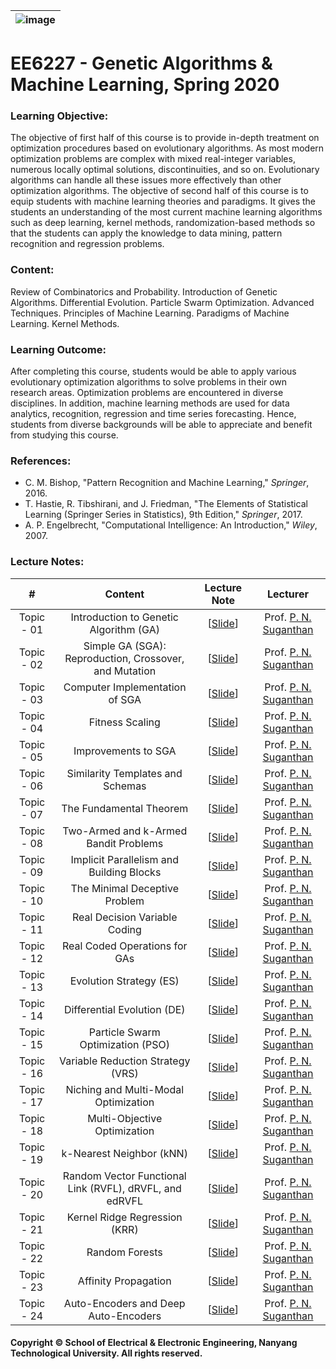 |![image](https://github.com/NTU-CCA/EE6227/blob/master/logo.png)|
|---|
# EE6227 - Genetic Algorithms &amp; Machine Learning, Spring 2020

### Learning Objective:

The objective of first half of this course is to provide in-depth treatment on optimization procedures based on evolutionary algorithms. As most modern optimization problems are complex with mixed real-integer variables, numerous locally optimal solutions, discontinuities, and so on. Evolutionary algorithms can handle all these issues more effectively than other optimization algorithms. The objective of second half of this course is to equip students with machine learning theories and paradigms. It gives the students an understanding of the most current machine learning algorithms such as deep learning, kernel methods, randomization-based methods so that the students can apply the knowledge to data mining, pattern recognition and regression problems.

### Content:

Review of Combinatorics and Probability. Introduction of Genetic Algorithms. Differential Evolution. Particle Swarm Optimization. Advanced Techniques. Principles of Machine Learning. Paradigms of Machine Learning. Kernel Methods.

### Learning Outcome:

After completing this course, students would be able to apply various evolutionary optimization algorithms to solve problems in their own research areas. Optimization problems are encountered in diverse disciplines. In addition, machine learning methods are used for data analytics, recognition, regression and time series forecasting. Hence, students from diverse backgrounds will be able to appreciate and benefit from studying this course.

### References:

- C. M. Bishop, "Pattern Recognition and Machine Learning," <i>Springer</i>, 2016.
- T. Hastie, R. Tibshirani, and J. Friedman, "The Elements of Statistical Learning (Springer
Series in Statistics), 9th Edition," <i>Springer</i>, 2017.
- A. P. Engelbrecht, "Computational Intelligence: An Introduction," <i>Wiley</i>, 2007.

### Lecture Notes:

|#|Content|Lecture Note|Lecturer|
|:---:|:---:|:---:|:---:|
|Topic - 01|Introduction to Genetic Algorithm (GA)|[[Slide](https://github.com/NTU-CCA/EE6227/blob/master/Slides/Weeks%201-3.pdf)]|Prof. [P. N. Suganthan](https://www.ntu.edu.sg/home/epnsugan/)
|Topic - 02|Simple GA (SGA): Reproduction, Crossover, and Mutation|[[Slide](https://github.com/NTU-CCA/EE6227/blob/master/Slides/Weeks%201-3.pdf)]|Prof. [P. N. Suganthan](https://www.ntu.edu.sg/home/epnsugan/)
|Topic - 03|Computer Implementation of SGA|[[Slide](https://github.com/NTU-CCA/EE6227/blob/master/Slides/Weeks%201-3.pdf)]|Prof. [P. N. Suganthan](https://www.ntu.edu.sg/home/epnsugan/)
|Topic - 04|Fitness Scaling|[[Slide](https://github.com/NTU-CCA/EE6227/blob/master/Slides/Weeks%201-3.pdf)]|Prof. [P. N. Suganthan](https://www.ntu.edu.sg/home/epnsugan/)
|Topic - 05|Improvements to SGA|[[Slide](https://github.com/NTU-CCA/EE6227/blob/master/Slides/Weeks%201-3.pdf)]|Prof. [P. N. Suganthan](https://www.ntu.edu.sg/home/epnsugan/)
|Topic - 06|Similarity Templates and Schemas|[[Slide](https://github.com/NTU-CCA/EE6227/blob/master/Slides/Weeks%201-3.pdf)]|Prof. [P. N. Suganthan](https://www.ntu.edu.sg/home/epnsugan/)
|Topic - 07|The Fundamental Theorem|[[Slide](https://github.com/NTU-CCA/EE6227/blob/master/Slides/Weeks%201-3.pdf)]|Prof. [P. N. Suganthan](https://www.ntu.edu.sg/home/epnsugan/)
|Topic - 08|Two-Armed and k-Armed Bandit Problems|[[Slide](https://github.com/NTU-CCA/EE6227/blob/master/Slides/Weeks%201-3.pdf)]|Prof. [P. N. Suganthan](https://www.ntu.edu.sg/home/epnsugan/)
|Topic - 09|Implicit Parallelism and Building Blocks|[[Slide](https://github.com/NTU-CCA/EE6227/blob/master/Slides/Weeks%201-3.pdf)]|Prof. [P. N. Suganthan](https://www.ntu.edu.sg/home/epnsugan/)
|Topic - 10|The Minimal Deceptive Problem|[[Slide](https://github.com/NTU-CCA/EE6227/blob/master/Slides/Weeks%201-3.pdf)]|Prof. [P. N. Suganthan](https://www.ntu.edu.sg/home/epnsugan/)
|Topic - 11|Real Decision Variable Coding|[[Slide](https://github.com/NTU-CCA/EE6227/blob/master/Slides/Weeks%204-5.pdf)]|Prof. [P. N. Suganthan](https://www.ntu.edu.sg/home/epnsugan/)
|Topic - 12|Real Coded Operations for GAs|[[Slide](https://github.com/NTU-CCA/EE6227/blob/master/Slides/Weeks%204-5.pdf)]|Prof. [P. N. Suganthan](https://www.ntu.edu.sg/home/epnsugan/)
|Topic - 13|Evolution Strategy (ES)|[[Slide](https://github.com/NTU-CCA/EE6227/blob/master/Slides/Weeks%204-5.pdf)]|Prof. [P. N. Suganthan](https://www.ntu.edu.sg/home/epnsugan/)
|Topic - 14|Differential Evolution (DE)|[[Slide](https://github.com/NTU-CCA/EE6227/blob/master/Slides/Weeks%204-5.pdf)]|Prof. [P. N. Suganthan](https://www.ntu.edu.sg/home/epnsugan/)
|Topic - 15|Particle Swarm Optimization (PSO)|[[Slide](https://github.com/NTU-CCA/EE6227/blob/master/Slides/Weeks%204-5.pdf)]|Prof. [P. N. Suganthan](https://www.ntu.edu.sg/home/epnsugan/)
|Topic - 16|Variable Reduction Strategy (VRS)|[[Slide](https://github.com/NTU-CCA/EE6227/blob/master/Slides/Weeks%204-5.pdf)]|Prof. [P. N. Suganthan](https://www.ntu.edu.sg/home/epnsugan/)
|Topic - 17|Niching and Multi-Modal Optimization|[[Slide](https://github.com/NTU-CCA/EE6227/blob/master/Slides/Weeks%206-7.pdf)]|Prof. [P. N. Suganthan](https://www.ntu.edu.sg/home/epnsugan/)
|Topic - 18|Multi-Objective Optimization|[[Slide](https://github.com/NTU-CCA/EE6227/blob/master/Slides/Weeks%206-7.pdf)]|Prof. [P. N. Suganthan](https://www.ntu.edu.sg/home/epnsugan/)
|Topic - 19|k-Nearest Neighbor (kNN)|[[Slide](https://github.com/NTU-CCA/EE6227/blob/master/Slides/Weeks%208-10.pdf)]|Prof. [P. N. Suganthan](https://www.ntu.edu.sg/home/epnsugan/)
|Topic - 20|Random Vector Functional Link (RVFL), dRVFL, and edRVFL|[[Slide](https://github.com/NTU-CCA/EE6227/blob/master/Slides/Weeks%208-10.pdf)]|Prof. [P. N. Suganthan](https://www.ntu.edu.sg/home/epnsugan/)
|Topic - 21|Kernel Ridge Regression (KRR)|[[Slide](https://github.com/NTU-CCA/EE6227/blob/master/Slides/Weeks%208-10.pdf)]|Prof. [P. N. Suganthan](https://www.ntu.edu.sg/home/epnsugan/)
|Topic - 22|Random Forests|[[Slide](https://github.com/NTU-CCA/EE6227/blob/master/Slides/Weeks%208-10.pdf)]|Prof. [P. N. Suganthan](https://www.ntu.edu.sg/home/epnsugan/)
|Topic - 23|Affinity Propagation|[[Slide](https://github.com/NTU-CCA/EE6227/blob/master/Slides/Weeks%208-10.pdf)]|Prof. [P. N. Suganthan](https://www.ntu.edu.sg/home/epnsugan/)
|Topic - 24|Auto-Encoders and Deep Auto-Encoders|[[Slide](https://github.com/NTU-CCA/EE6227/blob/master/Slides/Weeks%208-10.pdf)]|Prof. [P. N. Suganthan](https://www.ntu.edu.sg/home/epnsugan/)

#### Copyright © School of Electrical & Electronic Engineering, Nanyang Technological University. All rights reserved.
